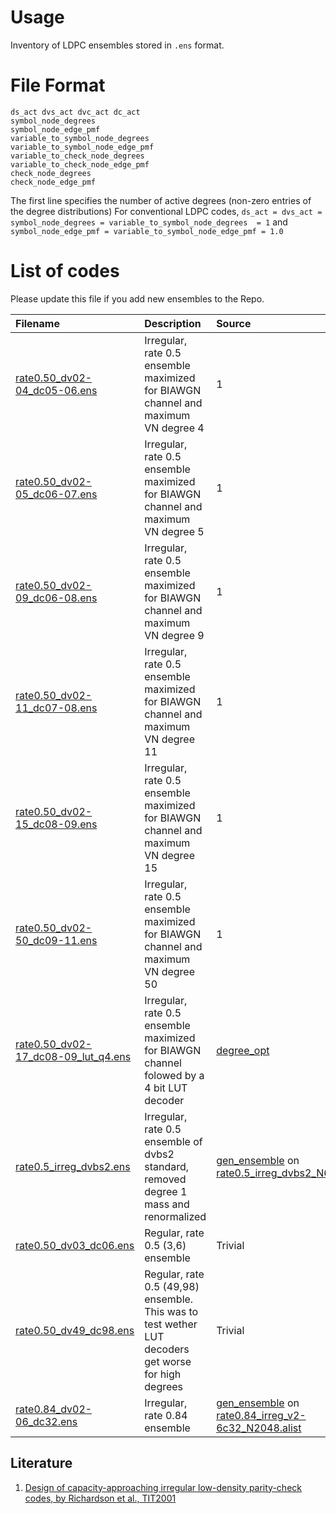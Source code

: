 # Usage
Inventory of LDPC ensembles stored in  `.ens` format. 

# File Format
```
ds_act dvs_act dvc_act dc_act
symbol_node_degrees
symbol_node_edge_pmf
variable_to_symbol_node_degrees
variable_to_symbol_node_edge_pmf
variable_to_check_node_degrees
variable_to_check_node_edge_pmf
check_node_degrees
check_node_edge_pmf
```
The first line specifies the number of active degrees (non-zero entries of the degree distributions)
For conventional LDPC codes, 
`ds_act = dvs_act = symbol_node_degrees = variable_to_symbol_node_degrees  = 1` 
and 
`symbol_node_edge_pmf = variable_to_symbol_node_edge_pmf = 1.0`

# List of codes
Please update this file if you add new ensembles to the Repo.

| Filename                     | Description                                              | Source
|:-----------------------------|:---------------------------------------------------------|:---------
| [rate0.50_dv02-04_dc05-06.ens](rate0.50_dv02-04_dc05-06.ens) | Irregular, rate 0.5 ensemble maximized for BIAWGN channel and maximum VN degree  4 | 1 
| [rate0.50_dv02-05_dc06-07.ens](rate0.50_dv02-05_dc06-07.ens) | Irregular, rate 0.5 ensemble maximized for BIAWGN channel and maximum VN degree  5 | 1
| [rate0.50_dv02-09_dc06-08.ens](rate0.50_dv02-09_dc06-08.ens) | Irregular, rate 0.5 ensemble maximized for BIAWGN channel and maximum VN degree  9 | 1
| [rate0.50_dv02-11_dc07-08.ens](rate0.50_dv02-11_dc07-08.ens) | Irregular, rate 0.5 ensemble maximized for BIAWGN channel and maximum VN degree 11 | 1
| [rate0.50_dv02-15_dc08-09.ens](rate0.50_dv02-15_dc08-09.ens) | Irregular, rate 0.5 ensemble maximized for BIAWGN channel and maximum VN degree 15 | 1
| [rate0.50_dv02-50_dc09-11.ens](rate0.50_dv02-50_dc09-11.ens) | Irregular, rate 0.5 ensemble maximized for BIAWGN channel and maximum VN degree 50 | 1
| [rate0.50_dv02-17_dc08-09_lut_q4.ens](rate0.50_dv02-17_dc08-09_lut_q4.ens) |  Irregular, rate 0.5 ensemble maximized for BIAWGN channel folowed by a 4 bit LUT decoder | [degree_opt](../prog/degree_opt.cpp)
| [rate0.5_irreg_dvbs2.ens](rate0.5_irreg_dvbs2.ens)| Irregular, rate 0.5 ensemble of dvbs2 standard, removed degree 1 mass and renormalized  | [gen_ensemble](../prog/gen_ensemble.cpp) on [rate0.5_irreg_dvbs2_N64800.alist](../codes/rate0.5_irreg_dvbs2_N64800.alist)
| [rate0.50_dv03_dc06.ens](rate0.50_dv03_dc06.ens) | Regular, rate 0.5 (3,6) ensemble | Trivial
| [rate0.50_dv49_dc98.ens](rate0.50_dv49_dc98.ens) | Regular, rate 0.5 (49,98) ensemble. This was to test wether LUT decoders get worse for high degrees | Trivial
|[rate0.84_dv02-06_dc32.ens](rate0.84_dv02-06_dc32.ens)| Irregular, rate 0.84 ensemble| [gen_ensemble](../prog/gen_ensemble.cpp) on [rate0.84_irreg_v2-6c32_N2048.alist](rate0.84_irreg_v3-6c32_N2048.alist)


## Literature
1. [Design of capacity-approaching irregular low-density parity-check codes, by Richardson et al., TIT2001](
    http://ieeexplore.ieee.org/document/910578/?arnumber=910578)

